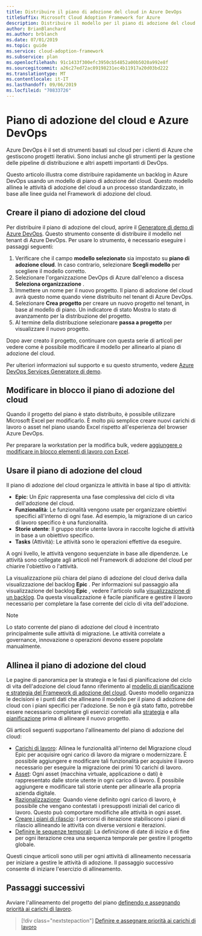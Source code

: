 ```yaml
---
title: Distribuire il piano di adozione del cloud in Azure DevOps
titleSuffix: Microsoft Cloud Adoption Framework for Azure
description: Distribuire il modello per il piano di adozione del cloud
author: BrianBlanchard
ms.author: brblanch
ms.date: 07/01/2019
ms.topic: guide
ms.service: cloud-adoption-framework
ms.subservice: plan
ms.openlocfilehash: 91c1433f300efc3950cb54852a00b5020a992e8f
ms.sourcegitcommit: a26c27ed72ac89198231ec4b11917a20d03bd222
ms.translationtype: MT
ms.contentlocale: it-IT
ms.lasthandoff: 09/06/2019
ms.locfileid: "70833726"
---
```

# <a name="cloud-adoption-plan-and-azure-devops"></a>Piano di adozione del cloud e Azure DevOps

Azure DevOps è il set di strumenti basati sul cloud per i clienti di Azure che gestiscono progetti iterativi. Sono inclusi anche gli strumenti per la gestione delle pipeline di distribuzione e altri aspetti importanti di DevOps. 

Questo articolo illustra come distribuire rapidamente un backlog in Azure DevOps usando un modello di piano di adozione del cloud. Questo modello allinea le attività di adozione del cloud a un processo standardizzato, in base alle linee guida nel Framework di adozione del cloud.

## <a name="create-your-cloud-adoption-plan"></a>Creare il piano di adozione del cloud

Per distribuire il piano di adozione del cloud, aprire il [Generatore di demo di Azure DevOps](https://aka.ms/adopt/plan/generator). Questo strumento consente di distribuire il modello nel tenant di Azure DevOps. Per usare lo strumento, è necessario eseguire i passaggi seguenti:

1. Verificare che il campo **modello selezionato** sia impostato su **piano di adozione cloud**. In caso contrario, selezionare **Scegli modello** per scegliere il modello corretto.
2. Selezionare l'organizzazione DevOps di Azure dall'elenco a discesa **Seleziona organizzazione** .
3. Immettere un nome per il nuovo progetto. Il piano di adozione del cloud avrà questo nome quando viene distribuito nel tenant di Azure DevOps.
4. Selezionare **Crea progetto** per creare un nuovo progetto nel tenant, in base al modello di piano. Un indicatore di stato Mostra lo stato di avanzamento per la distribuzione del progetto.
5. Al termine della distribuzione selezionare **passa a progetto** per visualizzare il nuovo progetto.

Dopo aver creato il progetto, continuare con questa serie di articoli per vedere come è possibile modificare il modello per allinearlo al piano di adozione del cloud.

Per ulteriori informazioni sul supporto e su questo strumento, vedere [Azure DevOps Services Generatore di demo](https://docs.microsoft.com/azure/devops/demo-gen/?toc=%2Fazure%2Fdevops%2Fdemo-gen%2Ftoc.json&bc=%2Fazure%2Fdevops%2Fdemo-gen%2Fbreadcrumb%2Ftoc.json&view=azure-devops).

## <a name="bulk-edit-the-cloud-adoption-plan"></a>Modificare in blocco il piano di adozione del cloud

Quando il progetto del piano è stato distribuito, è possibile utilizzare Microsoft Excel per modificarlo. È molto più semplice creare nuovi carichi di lavoro o asset nel piano usando Excel rispetto all'esperienza del browser Azure DevOps.

Per preparare la workstation per la modifica bulk, vedere [aggiungere o modificare in blocco elementi di lavoro con Excel](https://docs.microsoft.com/azure/devops/boards/backlogs/office/bulk-add-modify-work-items-excel?view=azure-devops).

## <a name="use-the-cloud-adoption-plan"></a>Usare il piano di adozione del cloud

Il piano di adozione del cloud organizza le attività in base al tipo di attività:

- **Epic**: Un *Epic* rappresenta una fase complessiva del ciclo di vita dell'adozione del cloud.
- **Funzionalità**: Le funzionalità vengono usate per organizzare obiettivi specifici all'interno di ogni fase. Ad esempio, la migrazione di un carico di lavoro specifico è una funzionalità.
- **Storie utente**: Il gruppo storie utente lavora in raccolte logiche di attività in base a un obiettivo specifico.
- **Tasks** (Attività): Le attività sono le operazioni effettive da eseguire.

A ogni livello, le attività vengono sequenziate in base alle dipendenze. Le attività sono collegate agli articoli nel Framework di adozione del cloud per chiarire l'obiettivo o l'attività.

La visualizzazione più chiara del piano di adozione del cloud deriva dalla visualizzazione del backlog **Epic** . Per informazioni sul passaggio alla visualizzazione del backlog **Epic** , vedere l'articolo sulla [visualizzazione di un backlog](https://docs.microsoft.com/azure/devops/boards/backlogs/define-features-epics?view=azure-devops#view-a-backlog-or-portfolio-backlog). Da questa visualizzazione è facile pianificare e gestire il lavoro necessario per completare la fase corrente del ciclo di vita dell'adozione.

> [!NOTE]
> Lo stato corrente del piano di adozione del cloud è incentrato principalmente sulle attività di migrazione. Le attività correlate a governance, innovazione o operazioni devono essere popolate manualmente.

## <a name="align-the-cloud-adoption-plan"></a>Allinea il piano di adozione del cloud

Le pagine di panoramica per la strategia e le fasi di pianificazione del ciclo di vita dell'adozione del cloud fanno riferimento al [modello di pianificazione e strategia del Framework di adozione del cloud](https://archcenter.blob.core.windows.net/cdn/fusion/readiness/Microsoft-Cloud-Adoption-Framework-Strategy-and-Plan-Template.docx). Questo modello organizza le decisioni e i punti dati che allineano il modello per il piano di adozione del cloud con i piani specifici per l'adozione. Se non è già stato fatto, potrebbe essere necessario completare gli esercizi correlati alla [strategia](../business-strategy/index.md) e alla [pianificazione](../plan/index.md) prima di allineare il nuovo progetto.

Gli articoli seguenti supportano l'allineamento del piano di adozione del cloud:

- [Carichi di lavoro](./workloads.md): Allinea le funzionalità all'interno del Migrazione cloud Epic per acquisire ogni carico di lavoro da migrare o modernizzare. È possibile aggiungere e modificare tali funzionalità per acquisire il lavoro necessario per eseguire la migrazione dei primi 10 carichi di lavoro.
- [Asset](./assets.md): Ogni asset (macchina virtuale, applicazione o dati) è rappresentato dalle storie utente in ogni carico di lavoro. È possibile aggiungere e modificare tali storie utente per allinearle alla propria azienda digitale.
- [Razionalizzazione](./review-rationalization.md): Quando viene definito ogni carico di lavoro, è possibile che vengano contestati i presupposti iniziali del carico di lavoro. Questo può comportare modifiche alle attività in ogni asset.
- [Creare i piani di rilascio](./iteration-paths.md): I percorsi di iterazione stabiliscono i piani di rilascio allineando le attività con diverse versioni e iterazioni.
- [Definire le sequenze temporali](./timelines.md): La definizione di date di inizio e di fine per ogni iterazione crea una sequenza temporale per gestire il progetto globale.

Questi cinque articoli sono utili per ogni attività di allineamento necessaria per iniziare a gestire le attività di adozione. Il passaggio successivo consente di iniziare l'esercizio di allineamento.

## <a name="next-steps"></a>Passaggi successivi

Avviare l'allineamento del progetto del piano [definendo e assegnando priorità ai carichi di lavoro](./workloads.md).

> [!div class="nextstepaction"]
> [Definire e assegnare priorità ai carichi di lavoro](./workloads.md)

